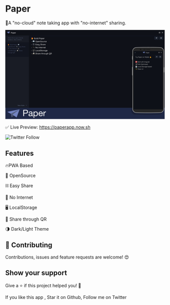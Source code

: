 # Paper

🚀A "no-cloud" note taking app with "no-internet" sharing.

[![Paper](https://github.com/JP1016/Paper/blob/master/preview.png?raw=true 'Paper')]()

✅ Live Preview: <a href="https://paperapp.now.sh/" target="_BLANK">https://paperapp.now.sh</a>

![Twitter Follow](https://img.shields.io/twitter/follow/JP1016v1?style=social)

## Features

🔥PWA Based

📖 OpenSource

⛓️ Easy Share

🔌 No Internet

🖥️ LocalStorage

📠 Share through QR

🌗 Dark/Light Theme

## 🤝 Contributing

Contributions, issues and feature requests are welcome! 😍

## Show your support

Give a ⭐️ if this project helped you! 🥰

If you like this app , Star it on Github, Follow me on Twitter

 
